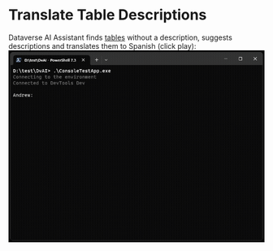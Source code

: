 # Translate Table Descriptions

Dataverse AI Assistant finds [tables](https://learn.microsoft.com/en-us/power-apps/maker/data-platform/entity-overview) without a description, suggests descriptions and translates them to Spanish (click play):
![Translate Table Descriptions](assets/images/TranslateDescriptions.gif)
